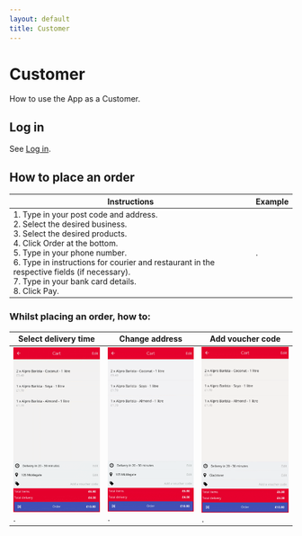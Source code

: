 ```yaml
---
layout: default
title: Customer
---
```


# Customer

<div class="alert mt-3 alert-" role="alert">
How to use the App as a Customer.
</div>

## Log in

See [Log in](/en/app/install/#log-in).


## How to place an order

|Instructions|Example|
|-|-|
|1. Type in your post code and address.<br>2. Select the desired business.<br>3. Select the desired products.<br>4. Click Order at the bottom.<br>5. Type in your phone number.<br>6. Type in instructions for courier and restaurant in the respective fields (if necessary).<br>7. Type in your bank card details.<br>8. Click Pay. |<a href="/assets/images/appPlaceAnOrder.gif" target="\_blank" rel="noopener noreferrer"><img style="width: 600px" src="/assets/images/appPlaceAnOrder.gif" alt=""></a>.|

### Whilst placing an order, how to:

|Select delivery time|Change address|Add voucher code|
|-|-|-|
|<a href="/assets/images/appSelectDeliveryTime.gif" target="\_blank" rel="noopener noreferrer"><img style="width: 600px" src="/assets/images/appSelectDeliveryTime.gif" alt=""></a>.|<a href="/assets/images/appChangeAddress.gif" target="\_blank" rel="noopener noreferrer"><img style="width: 600px" src="/assets/images/appChangeAddress.gif" alt=""></a>.|<a href="/assets/images/appAddVoucherCode.gif" target="\_blank" rel="noopener noreferrer"><img style="width: 600px" src="/assets/images/appAddVoucherCode.gif" alt=""></a>.|